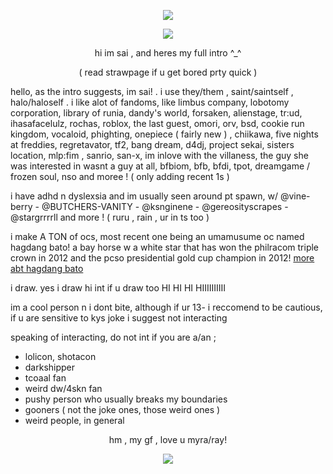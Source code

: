 <p align="center">
<img src=https://i.pinimg.com/originals/66/c0/49/66c0496515d61395a5292077ab6cb2ae.gif>
</p>

<p align="center">
<img src=https://i.postimg.cc/htx0TmPm/frill-2.png>

<p align="center">
hi im sai , and heres my full intro ^_^
<p align="center">
 ( read strawpage if u get bored prty quick )

hello, as the intro suggests, im sai! . i use they/them , saint/saintself , halo/haloself . i like alot of fandoms, like limbus company, lobotomy corporation, library of runia, dandy's world, forsaken, alienstage, tr:ud, ihasafacelulz, rochas, roblox, the last guest, omori, orv, bsd, cookie run kingdom, vocaloid, phighting, onepiece ( fairly new  ) , chiikawa, five nights at freddies, regretavator, tf2, bang dream, d4dj, project sekai, sisters location, mlp:fim , sanrio, san-x, im inlove with the villaness, the guy she was interested in wasnt a guy at all, bfbiom, bfb, bfdi, tpot, dreamgame / frozen soul, nso and moree ! ( only adding recent 1s )

i have adhd n dyslexsia and im usually seen around pt spawn, w/ @vine-berry - @BUTCHERS-VANITY - @ksnginene - @gereosityscrapes - @stargrrrrll and more ! ( ruru , rain , ur in ts too )

i make A TON of ocs, most recent one being an umamusume oc named hagdang bato! a bay horse w a white star that has won the philracom triple crown in 2012 and the pcso presidential gold
cup champion in 2012! [more abt hagdang bato](https://en.wikipedia.org/wiki/Hagdang_Bato)


i draw. yes i draw hi int if u draw too HI HI HI HIIIIIIIIII


im a cool person n i dont bite, although if ur 13- i reccomend to be cautious, if u are sensitive to kys joke i suggest not interacting

speaking of interacting, do not int if you are a/an ;
* lolicon, shotacon
* darkshipper
* tcoaal fan
* weird dw/4skn fan
* pushy person who usually breaks my boundaries
* gooners ( not the joke ones, those weird ones )
* weird people, in general
<p align="center">
hm , my gf , love u myra/ray!
<p align="center">
<img src=https://i.postimg.cc/jdCqn1qs/IMG-9558.png>
